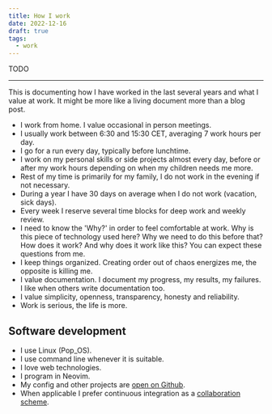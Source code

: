 ```yaml
---
title: How I work
date: 2022-12-16
draft: true
tags:
  - work
---
```


TODO

---

This is documenting how I have worked in the last several years and what I value
at work. It might be more like a living document more than a blog post.

- I work from home. I value occasional in person meetings.
- I usually work between 6:30 and 15:30 CET, averaging 7 work hours per day.
- I go for a run every day, typically before lunchtime.
- I work on my personal skills or side projects almost every day, before or
  after my work hours depending on when my children needs me more.
- Rest of my time is primarily for my family, I do not work in the evening if
  not necessary.
- During a year I have 30 days on average when I do not work (vacation, sick
  days).
- Every week I reserve several time blocks for deep work and weekly review.
- I need to know the 'Why?' in order to feel comfortable at work. Why is this
  piece of technology used here? Why we need to do this before that? How does it
  work? And why does it work like this? You can expect these questions from me.
- I keep things organized. Creating order out of chaos energizes me, the
  opposite is killing me.
- I value documentation. I document my progress, my results, my failures. I like
  when others write documentation too.
- I value simplicity, openness, transparency, honesty and reliability.
- Work is serious, the life is more.

## Software development

- I use Linux (Pop_OS).
- I use command line whenever it is suitable.
- I love web technologies.
- I program in Neovim.
- My config and other projects are [open on Github](https://github.com/lttr/).
- When applicable I prefer continuous integration as a [collaboration scheme](https://martinfowler.com/articles/ship-show-ask.html).
